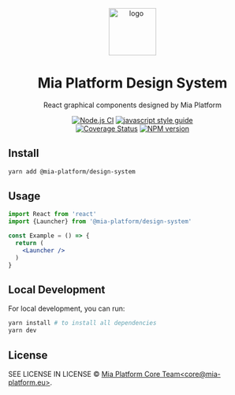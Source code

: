  <!-- Title -->
 
<div align="center">

<img alt="logo" src="https://github.com/mia-platform/design-system/assets/9254840/cd4ae258-3b90-451d-be5f-d7665a4c2be9" height="96">

# Mia Platform Design System

React graphical components designed by Mia Platform

[![Node.js CI][action-status-svg]][github-action]
[![javascript style guide][standard-mia-svg]][standard-mia]  
[![Coverage Status][coverall-svg]][coverall-io]
[![NPM version][npmjs-svg]][npmjs-com]
  
</div>


 <!-- Guidelines -->

## Install

```bash
yarn add @mia-platform/design-system
```

## Usage

```jsx
import React from 'react'
import {Launcher} from '@mia-platform/design-system'

const Example = () => {
  return (
    <Launcher />
  )
}
```

## Local Development

For local development, you can run:

```bash
yarn install # to install all dependencies
yarn dev
```

## License

SEE LICENSE IN LICENSE © [Mia Platform Core Team&lt;core@mia-platform.eu&gt;](https://github.com/mia-platform).



[action-status-svg]: https://github.com/mia-platform/design-system/actions/workflows/npm-publish.yml/badge.svg
[github-action]: https://github.com/mia-platform/design-system/actions/workflows/npm-publish.yml
[standard-mia-svg]: https://img.shields.io/badge/code_style-standard--mia-orange.svg
[standard-mia]: https://github.com/mia-platform/eslint-config-mia
[coverall-svg]: https://coveralls.io/repos/github/mia-platform/design-system/badge.svg
[coverall-io]: https://coveralls.io/github/mia-platform/design-system
[npmjs-svg]: https://img.shields.io/npm/v/@mia-platform/design-system.svg?logo=npm
[npmjs-com]: https://www.npmjs.com/package/@mia-platform/design-system

[mia-platform]: https://www.mia-platform.eu/
